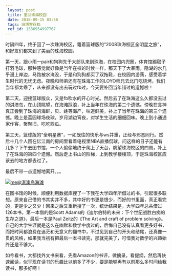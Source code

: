 ```yaml
---
 layout: post
 title: 重回珠海校园
 date: 2018-09-15 03:56
 tags: 旧博客存档
 ref_id: 1536954997767
---
```

时隔四年，终于回了一次珠海校区，籍着篮球版的“2008珠海校区全明星之旅”，和好友们都来到了美丽的珠海校园。

第一天，跟小雨一pair和狗狗先于大部队来到珠海，在校园内兜圈，体育馆踢毽子打羽毛球，那种感觉就好像是当年在校的时候一样。那天下了大暴雨，隐湖的水几乎漫上岸边，马路被水淹没，于是和狗狗都买了双拖鞋，在校园内游荡，感受着学生时代的无忧无虑。夜晚和师弟还有在珠海工作的LOYO师兄去北门吃烧烤，我们当年都太乖了，从来都没有出去玩过fb过，今天要补回当年错过的遗憾啦！

第二天，迎接篮球版众，又是fb吹水的开心时光。然后去了在珠海这么久都没去过的淇澳岛，在山顶眺望，在海滩踩浪，补上当年在珠海的第二个遗憾。傍晚在食神真正尝到了珠海的海鲜，贝、蚝等海产，味道鲜美，补上了当年在珠海的第三个遗憾。晚上是荔园球场夜球，岁月湖边宵夜，对学生生活的细细回味。晚上到小通通家作客，聚聚旧，吃吃西瓜。

第三天，篮球版的“全明星赛”，一如既往的快乐与ws并重，正经与邪恶同行。然后十几个人围在忆江南的房间里看着电视里NBA直播侃球，问这样的日子还能有几多？下午去图书馆，一个人偷偷地终于爬上了天台，眺望珠海校区的四周，补上了在珠海的第四个遗憾。然后走上书山的阶梯，上到教学楼楼顶，于是珠海校区应该去的地方都去过了。

最后不带一点遗憾地离开。。。

[![me@淇澳岛海滩](http://imglf6.nosdn0.126.net/img/d3RhVFdGTXZTU3FWYjUvU0NEZTFhbzRocm01YSt6dXN0djV6RFQxR3NnV0dHTDJQSkdKdGNnPT0.jpg)](http://imglf6.nosdn0.126.net/img/d3RhVFdGTXZTU3FWYjUvU0NEZTFhbzRocm01YSt6dXN0djV6RFQxR3NnV0dHTDJQSkdKdGNnPT0.jpg)

在图书馆的时候，顺便利用数据库搜了一下我在大学四年所借过的书，引起很多联想。原来自己借的书其实并不多，其中好的书更是恨少，而好的书里面，真正看完的，更是少之又少！回来之后又重新搜了一次，统计结果是，大学四年总共借过126本书，第一本借的是Scott
Adams的《迪尔伯特的未来：下个世纪战胜白痴的生存之道》，最后一本是Paul Zeitz的《The Art and craft of problem
solving》。自己的大学生涯就是这么在幽默和数学中度过的，后悔自己没有认真看更多好书，而把时间都浪费在迷茫和无意义的翻书中，不过见到自己的开头和结尾，还真像一贯的风格，如果我当初有把最后一本书读完，那就完美了，可惜我对数学的兴趣始终还是不够大。

如今看书，大都找外文书来看，先看Amazon的书评，做摘录，看提纲，然后再快速阅读，似乎现在读书的乐趣比以前多了不少，要是能够再有以前那么多时间给我读书，那多好啊！

